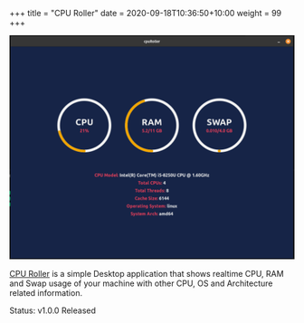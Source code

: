+++
title = "CPU Roller" 
date = 2020-09-18T10:36:50+10:00 
weight = 99 
+++

<p>

<img src="sample.png" />

</p>

[CPU Roller](https://github.com/sarthakpranesh/CpuRoller) is a simple Desktop application that shows realtime CPU, RAM and Swap usage of your machine with other CPU, OS and Architecture related information.

Status: v1.0.0 Released
